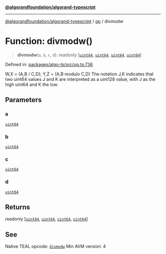[**@algorandfoundation/algorand-typescript**](../../../README.md)

***

[@algorandfoundation/algorand-typescript](../../../README.md) / [op](../README.md) / divmodw

# Function: divmodw()

> **divmodw**(`a`, `b`, `c`, `d`): readonly \[[`uint64`](../../../type-aliases/uint64.md), [`uint64`](../../../type-aliases/uint64.md), [`uint64`](../../../type-aliases/uint64.md), [`uint64`](../../../type-aliases/uint64.md)\]

Defined in: [packages/algo-ts/src/op.ts:736](https://github.com/algorandfoundation/puya-ts/blob/5bdb536fcbeffa6fe079b274d09cae785c8fb7b7/packages/algo-ts/src/op.ts#L736)

W,X = (A,B / C,D); Y,Z = (A,B modulo C,D)
The notation J,K indicates that two uint64 values J and K are interpreted as a uint128 value, with J as the high uint64 and K the low.

## Parameters

### a

[`uint64`](../../../type-aliases/uint64.md)

### b

[`uint64`](../../../type-aliases/uint64.md)

### c

[`uint64`](../../../type-aliases/uint64.md)

### d

[`uint64`](../../../type-aliases/uint64.md)

## Returns

readonly \[[`uint64`](../../../type-aliases/uint64.md), [`uint64`](../../../type-aliases/uint64.md), [`uint64`](../../../type-aliases/uint64.md), [`uint64`](../../../type-aliases/uint64.md)\]

## See

Native TEAL opcode: [`divmodw`](https://developer.algorand.org/docs/get-details/dapps/avm/teal/opcodes/v10/#divmodw)
Min AVM version: 4
